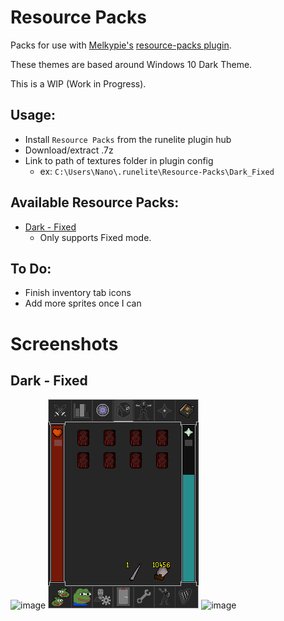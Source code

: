 # Resource Packs
Packs for use with [Melkypie's](https://github.com/melkypie) [resource-packs plugin](https://github.com/melkypie/resource-packs).

These themes are based around Windows 10 Dark Theme.

This is a WIP (Work in Progress).


## Usage:
- Install `Resource Packs` from the runelite plugin hub
- Download/extract .7z
- Link to path of textures folder in plugin config
  - ex: `C:\Users\Nano\.runelite\Resource-Packs\Dark_Fixed`


## Available Resource Packs:
- [Dark - Fixed](https://github.com/melkypie/resource-packs/archive/pack-dark-fixed.zip)
  * Only supports Fixed mode.
  
  
## To Do:
- Finish inventory tab icons
- Add more sprites once I can


# Screenshots
## Dark - Fixed
![image](https://user-images.githubusercontent.com/5113962/83461470-85b96180-a471-11ea-8a54-3469cd3acbca.png)
![image](https://raw.githubusercontent.com/Nan0bit/Resource-Packs/master/Dark_Fixed/screenshots/fixed_inv_statusbars_WIP.png)
![image](https://user-images.githubusercontent.com/5113962/83461575-bf8a6800-a471-11ea-8d6b-8356ab7f4f8a.png)
